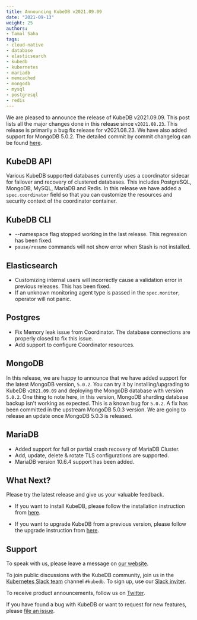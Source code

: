 ```yaml
---
title: Announcing KubeDB v2021.09.09
date: "2021-09-13"
weight: 25
authors:
- Tamal Saha
tags:
- cloud-native
- database
- elasticsearch
- kubedb
- kubernetes
- mariadb
- memcached
- mongodb
- mysql
- postgresql
- redis
---
```


We are pleased to announce the release of KubeDB v2021.09.09. This post lists all the major changes done in this release since `v2021.08.23`. This release is primarily a bug fix release for v2021.08.23. We have also added support for MongoDB 5.0.2. The detailed commit by commit changelog can be found [here](https://github.com/kubedb/CHANGELOG/blob/master/releases/v2021.09.09/README.md).

## KubeDB API

Various KubeDB supported databases currently uses a coordinator sidecar for failover and recovery of clustered databases. This includes PostgreSQL, MongoDB, MySQL, MariaDB and Redis. In this release we have added a `spec.coordinator` field so that you can customize the resources and security context of the coordinator container.

## KubeDB CLI

- --namespace flag stopped working in the last release. This regression has been fixed.
- `pause/resume` commands will not show error when Stash is not installed.

## Elasticsearch

- Customizing internal users will incorrectly cause a validation error in previous releases. This has been fixed.
- If an unknown monitoring agent type is passed in the `spec.monitor`, operator will not panic.

## Postgres

- Fix Memory leak issue from Coordinator. The database connections are properly closed to fix this issue.
- Add support to configure Coordinator resources.

## MongoDB

In this release, we are happy to announce that we have added support for the latest MongoDB version, `5.0.2`. You can try it by installing/upgrading to KubeDB `v2021.09.09` and deploying the MongoDB database with version `5.0.2`. One thing to note here, in this version, MongoDB sharding database backup isn't working as expected. This is a known bug for `5.0.2`. A fix has been committed in the  upstream MongoDB 5.0.3 version. We are going to release an update once MongoDB 5.0.3 is released.

## MariaDB

- Added support for full or partial crash recovery of MariaDB Cluster.
- Add, update, delete & rotate TLS configurations are supported.
- MariaDB version 10.6.4 support has been added.

## What Next?

Please try the latest release and give us your valuable feedback.

- If you want to install KubeDB, please follow the installation instruction from [here](https://kubedb.com/docs/latest/setup).

- If you want to upgrade KubeDB from a previous version, please follow the upgrade instruction from [here](https://kubedb.com/docs/latest/setup/upgrade/).

## Support

To speak with us, please leave a message on [our website](https://appscode.com/contact/).

To join public discussions with the KubeDB community, join us in the [Kubernetes Slack team](https://kubernetes.slack.com/messages/C8149MREV/) channel `#kubedb`. To sign up, use our [Slack inviter](http://slack.kubernetes.io/).

To receive product announcements, follow us on [Twitter](https://twitter.com/KubeDB).

If you have found a bug with KubeDB or want to request for new features, please [file an issue](https://github.com/kubedb/project/issues/new).
